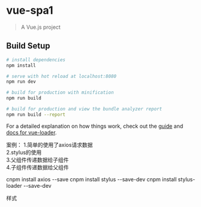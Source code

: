 # vue-spa1

> A Vue.js project

## Build Setup

``` bash
# install dependencies
npm install

# serve with hot reload at localhost:8080
npm run dev

# build for production with minification
npm run build

# build for production and view the bundle analyzer report
npm run build --report
```

For a detailed explanation on how things work, check out the [guide](http://vuejs-templates.github.io/webpack/) and [docs for vue-loader](http://vuejs.github.io/vue-loader).

案例：
    1.简单的使用了axios请求数据 </br>
    2.stylus的使用 </br>
    3.父组件传递数据给子组件 </br>
    4.子组件传递数据给父组件 </br>


cnpm install axios --save
cnpm install stylus --save-dev
cnpm install stylus-loader --save-dev

样式
<style scoped lang="stylus" rel="stylesheet/stylus">
 
</style>





